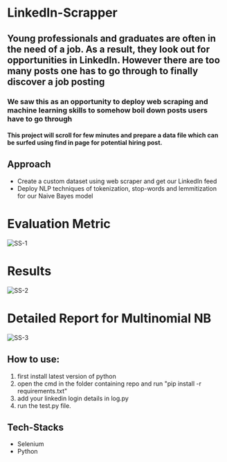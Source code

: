 # LinkedIn-Scrapper
## Young professionals and graduates are often in the need of a job. As a result, they look out for opportunities in LinkedIn. However there are too many posts one has to go through to finally discover a job posting
### We saw this as an opportunity to deploy web scraping and machine learning skills to somehow boil down posts users have to go through
#### This project will scroll for few minutes and prepare a data file which can be surfed using find in page for potential hiring post.

## Approach
* Create a custom dataset using web scraper and get our LinkedIn feed
* Deploy NLP techniques of tokenization, stop-words and lemmitization for our Naive Bayes model
# Evaluation Metric
![SS-1](https://user-images.githubusercontent.com/62702112/126283455-99a3466f-1b8f-4b9e-b424-f84f07b19cbd.JPG)
# Results
![SS-2](https://user-images.githubusercontent.com/62702112/126283532-c30dacef-5725-4d3f-a11f-81fc28eff5a0.JPG)
# Detailed Report for Multinomial NB
![SS-3](https://user-images.githubusercontent.com/62702112/126283551-3cfe1c56-9103-4d3f-b10e-19d9bb9c64eb.JPG)

## How to use:
1. first install latest version of python
2. open the cmd in the folder containing repo and run "pip install -r requirements.txt"
3. add your linkedin login details in log.py
4. run the test.py file.

## Tech-Stacks
* Selenium
* Python
